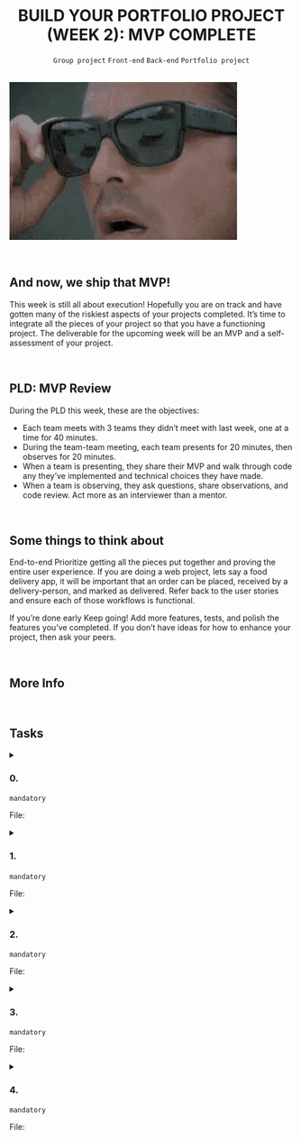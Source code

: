 <h1 align="center"><b>BUILD YOUR PORTFOLIO PROJECT (WEEK 2): MVP COMPLETE</b></h1>
<div align="center"><code>Group project</code> <code>Front-end</code> <code>Back-end</code> <code>Portfolio project</code></div>

<br><img src="https://github.com/codenvibes/alx-portfolio_project/blob/master/build%20your%20portfolio%20project%20(week%202)%3A%20mvp%20complete/images/864a45bae8cdb7fa2de1.gif">

<!-- <br>
<hr>
<h3><a href=>Notes</a></h3>
<hr> -->

<br>

## And now, we ship that MVP!
This week is still all about execution! Hopefully you are on track and have gotten many of the riskiest aspects of your projects completed. It’s time to integrate all the pieces of your project so that you have a functioning project. The deliverable for the upcoming week will be an MVP and a self-assessment of your project.


<br>

## PLD: MVP Review
During the PLD this week, these are the objectives:

- Each team meets with 3 teams they didn’t meet with last week, one at a time for 40 minutes.
- During the team-team meeting, each team presents for 20 minutes, then observes for 20 minutes.
- When a team is presenting, they share their MVP and walk through code any they’ve implemented and technical choices they have made.
- When a team is observing, they ask questions, share observations, and code review. Act more as an interviewer than a mentor.


<br>

## Some things to think about
End-to-end
Prioritize getting all the pieces put together and proving the entire user experience. If you are doing a web project, lets say a food delivery app, it will be important that an order can be placed, received by a delivery-person, and marked as delivered. Refer back to the user stories and ensure each of those workflows is functional.

If you’re done early
Keep going! Add more features, tests, and polish the features you’ve completed. If you don’t have ideas for how to enhance your project, then ask your peers.


<br>

## More Info


<br>

## Tasks
<details>
<summary>

### 0. 
`mandatory`

File: []()
</summary>


</details>

<details>
<summary>

### 1. 
`mandatory`

File: []()
</summary>


</details>

<details>
<summary>

### 2. 
`mandatory`

File: []()
</summary>


</details>

<details>
<summary>

### 3. 
`mandatory`

File: []()
</summary>


</details>

<details>
<summary>

### 4. 
`mandatory`

File: []()
</summary>


</details>

